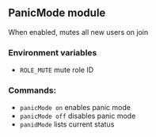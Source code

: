 ## PanicMode module
When enabled, mutes all new users on join

### Environment variables
- `ROLE_MUTE` mute role ID

### Commands:
- `panicMode on` enables panic mode
- `panicMode off` disables panic mode
- `panidMode` lists current status